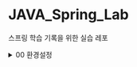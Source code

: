 # JAVA_Spring_Lab
스프링 학습 기록을 위한 실습 레포
<details>
<summary>00 환경설정</summary>
<div markdown="1">

## start.spring.io
### MAVEN vs Gradle ??
전체적인 빌드시스템 혹은 프로젝트 관리 방식을 말한다ㄴ. 라이브러리를 어떻게 긁어와 관리할 것인지
라이프 사이클을 어떻게 설정하는지의 차이가 정해진다.
### Tomcat??
스프링 부트로 프로젝트를 시작하면 내장되어 있는 아파치 톰캣 서버가 웹 어플리케이션의 서버가 된다.
### 템플릿과 정적 컨텐츠
적어놓은 html을 웹서버가 그대로 넘겨 정적으로 보여주는 방식이 있는가 하면
템플릿 엔진을 통해 루프를 넣는 등의 동적 요소를 추가할 수 있다.


</div>
</details>

